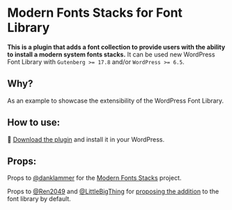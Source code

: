 # Modern Fonts Stacks for Font Library

**This is a plugin that adds a font collection to provide users with the ability to install a modern system fonts stacks.**
It can be used new WordPress Font Library with `Gutenberg >= 17.8` and/or `WordPress >= 6.5`.

## Why?
As an example to showcase the extensibility of the WordPress Font Library.

## How to use:
📁 [Download the plugin](https://github.com/matiasbenedetto/modern-fonts-stacks-for-wp-font-library/releases/latest) and install it in your WordPress.


## Props:
Props to [@danklammer](https://github.com/danklammer) for the [Modern Fonts Stacks](https://modernfontstacks.com/) project.

Props to [@Ren2049](https://github.com/Ren2049) and [@LittleBigThing](https://github.com/LittleBigThing) for [proposing the addition](https://github.com/WordPress/gutenberg/issues/54186) to the font library by default.

